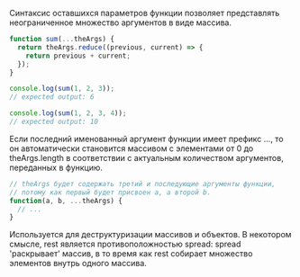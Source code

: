 Синтаксис оставшихся параметров функции позволяет представлять неограниченное множество аргументов в виде массива.

```js
function sum(...theArgs) {
  return theArgs.reduce((previous, current) => {
    return previous + current;
  });
}

console.log(sum(1, 2, 3));
// expected output: 6

console.log(sum(1, 2, 3, 4));
// expected output: 10
```

Если последний именованный аргумент функции имеет префикс ..., то он автоматически становится массивом с элементами от 0 до theArgs.length в соответствии с актуальным количеством аргументов, переданных в функцию.

```js
// theArgs будет содержать третий и последующие аргументы функции,
// потому как первый будет присвоен a, а второй b.
function(a, b, ...theArgs) {
  // ...
}
```


Используется для деструктуризации массивов и объектов. В некотором смысле, rest является противоположностью spread: spread 'раскрывает' массив, в то время как rest собирает множество элементов внутрь одного массива.